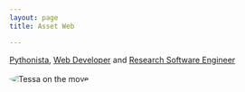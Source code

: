 ```yaml
---
layout: page
title: Asset Web

---	
```


[Pythonista](https://2016.pyconuk.org/speakers/tessa-alexander/), [Web Developer](https://asset.blogs.bris.ac.uk) and [Research Software Engineer](https://research-information.bris.ac.uk/en/persons/tessa-s-alexander(d0865266-2a08-4bc6-b319-5322ed09d831).html)

<img src="{{ site.baseurl }}/assetweb.jpg" alt="Tessa on the move" style="border-radius: 50%;margin-top:0.25em;">